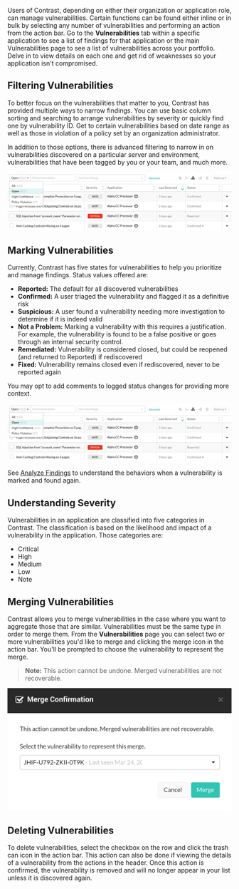 <!--
title: "Manage Vulnerabilities"
description: "Overview of vulnerability management"
tags: "user vulnerability management"
-->

Users of Contrast, depending on either their organization or application role, can manage vulnerabilities. Certain functions can be found either inline or in bulk by selecting any number of vulnerabilities and performing an action from the action bar. Go to the **Vulnerabilities** tab within a specific application to see a list of findings for that application or the main Vulnerabilities page to see a list of vulnerabilities across your portfolio. Delve in to view details on each one and get rid of weaknesses so your application isn't compromised. 

## Filtering Vulnerabilities 
To better focus on the vulnerabilities that matter to you, Contrast has provided multiple ways to narrow findings. You can use basic column sorting and searching to arrange vulnerabilities by severity or quickly find one by vulnerability ID. Get to certain vulnerabilities based on date range as well as those in violation of a policy set by an organization administrator. 

In addition to those options, there is advanced filtering to narrow in on vulnerabilities discovered on a particular server and environment, vulnerabilities that have been tagged by you or your team, and much more. 

<a href="assets/images/Vulnerability_Filters.png" rel="lightbox" title="Vulnerability Filters"><img class="thumbnail" src="assets/images/Vulnerability_Filters.png"/></a>

## Marking Vulnerabilities
Currently, Contrast has five states for vulnerabilities to help you prioritize and manage findings. Status values offered are: 

* **Reported:** The default for all discovered vulnerabilities
* **Confirmed:** A user triaged the vulnerability and flagged it as a definitive risk
* **Suspicious:** A user found a vulnerability needing more investigation to determine if it is indeed valid
* **Not a Problem:** Marking a vulnerability with this requires a justification. For example, the vulnerability is found to be a false positive or goes through an internal security control. 
* **Remediated:** Vulnerability is considered closed, but could be reopened (and returned to Reported) if rediscovered
* **Fixed:** Vulnerability remains closed even if rediscovered, never to be reported again

You may opt to add comments to logged status changes for providing more context.

<a href="assets/images/Vulnerability_Filters.png" rel="lightbox" title="Vulnerability Filters"><img class="thumbnail" src="assets/images/Vulnerability_Filters.png"/></a>

See [Analyze Findings](user-vulns.html#analyze) to understand the behaviors when a vulnerability is marked and found again.

## Understanding Severity
Vulnerabilities in an application are classified into five categories in Contrast. The classification is based on the likelihood and impact of a vulnerability in the application. Those categories are:

* Critical
* High
* Medium
* Low
* Note

## Merging Vulnerabilities
Contrast allows you to merge vulnerabilities in the case where you want to aggregate those that are similar. Vulnerabilities must be the same type in order to merge them. From the **Vulnerabilities** page you can select two or more vulnerabilities you'd like to merge and clicking the merge icon in the action bar. You'll be prompted to choose the vulnerability to represent the merge. 

>**Note:** This action cannot be undone. Merged vulnerabilities are not recoverable. 

<a href="assets/images/Merge_Vulnerabilities.png" rel="lightbox" title="Merge Vulnerabilities"><img class="thumbnail" src="assets/images/Merge_Vulnerabilities.png"/></a>

## Deleting Vulnerabilities
To delete vulnerabilities, select the checkbox on the row and click the trash can icon in the action bar. This action can also be done if viewing the details of a vulnerability from the actions in the header. Once this action is confirmed, the vulnerability is removed and will no longer appear in your list unless it is discovered again. 
